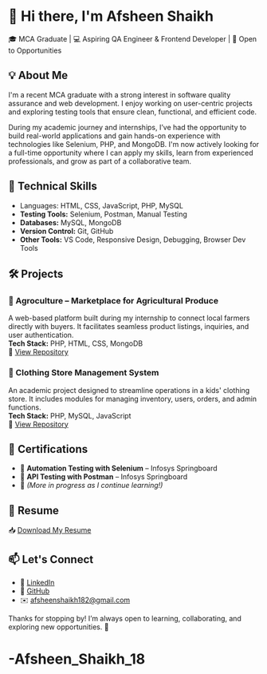 
# 👋 Hi there, I'm Afsheen Shaikh

🎓 MCA Graduate | 💻 Aspiring QA Engineer & Frontend Developer | 🌱 Open to Opportunities

## 💡 About Me

I'm a recent MCA graduate with a strong interest in software quality assurance and web development. I enjoy working on user-centric projects and exploring testing tools that ensure clean, functional, and efficient code.  

During my academic journey and internships, I’ve had the opportunity to build real-world applications and gain hands-on experience with technologies like Selenium, PHP, and MongoDB. I'm now actively looking for a full-time opportunity where I can apply my skills, learn from experienced professionals, and grow as part of a collaborative team.


## 🧰 Technical Skills

- Languages: HTML, CSS, JavaScript, PHP, MySQL  
- **Testing Tools:** Selenium, Postman, Manual Testing  
- **Databases:** MySQL, MongoDB  
- **Version Control:** Git, GitHub  
- **Other Tools:** VS Code, Responsive Design, Debugging, Browser Dev Tools  

## 🛠️ Projects

### 🌾 Agroculture – Marketplace for Agricultural Produce
A web-based platform built during my internship to connect local farmers directly with buyers. It facilitates seamless product listings, inquiries, and user authentication.  
**Tech Stack:** PHP, HTML, CSS, MongoDB  
🔗 [View Repository](https://github.com/afsheenshaikh18/agroculture)


### 👕 Clothing Store Management System
An academic project designed to streamline operations in a kids' clothing store. It includes modules for managing inventory, users, orders, and admin functions.  
**Tech Stack:** PHP, MySQL, JavaScript  
🔗 [View Repository](https://github.com/afsheenshaikh18/clothing-store)


## 📜 Certifications

- 🧪 **Automation Testing with Selenium** – Infosys Springboard  
- 🔌 **API Testing with Postman** – Infosys Springboard  
- 📖 *(More in progress as I continue learning!)*


## 📄 Resume

📥 [Download My Resume](https://drive.google.com/your-resume-link-here)


## 📫 Let's Connect

- 💼 [LinkedIn](https://www.linkedin.com/in/afsheenshaikh)  
- 📁 [GitHub](https://github.com/afsheenshaikh18)  
- ✉️ afsheenshaikh182@gmail.com  


Thanks for stopping by! I’m always open to learning, collaborating, and exploring new opportunities. 🚀

# -Afsheen_Shaikh_18
